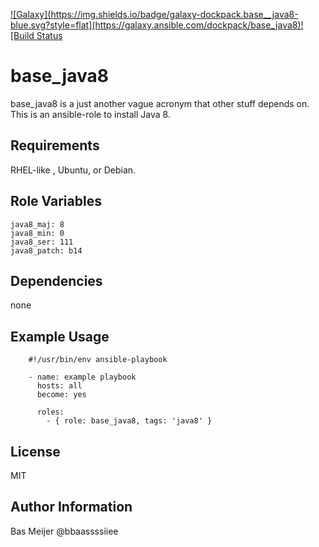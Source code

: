 [![Galaxy](https://img.shields.io/badge/galaxy-dockpack.base__java8-blue.svg?style=flat](https://galaxy.ansible.com/dockpack/base_java8)![Build Status](https://api.travis-ci.org/dockpack/base_java8.svg)

base_java8
=========

base_java8 is a just another vague acronym that other stuff depends on.
This is an ansible-role to install Java 8.

Requirements
------------

RHEL-like , Ubuntu, or Debian.


Role Variables
--------------

    java8_maj: 8
    java8_min: 0
    java8_ser: 111
    java8_patch: b14

Dependencies
------------

none

Example Usage
----------------

```
    #!/usr/bin/env ansible-playbook

    - name: example playbook
      hosts: all
      become: yes

      roles:
        - { role: base_java8, tags: 'java8' }
```

License
-------

MIT

Author Information
------------------

Bas Meijer
@bbaassssiiee
